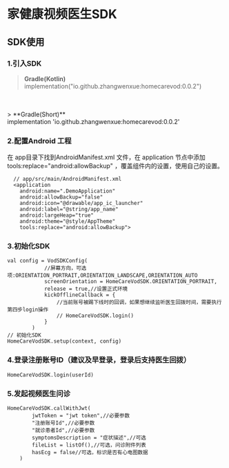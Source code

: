 # 家健康视频医生SDK

## SDK使用

### 1.引入SDK
> **Gradle(Kotlin)**
<br>implementation("io.github.zhangwenxue:homecarevod:0.0.2")
<br>
<br>
> **Gradle(Short)**
<br>implementation 'io.github.zhangwenxue:homecarevod:0.0.2'

### 2.配置Android 工程
在 app目录下找到AndroidManifest.xml 文件，在 application 节点中添加 tools:replace="android:allowBackup" ，覆盖组件内的设置，使用自己的设置。
<br>

```
  // app/src/main/AndroidManifest.xml
  <application
    android:name=".DemoApplication"
    android:allowBackup="false"
    android:icon="@drawable/app_ic_launcher"
    android:label="@string/app_name"
    android:largeHeap="true"
    android:theme="@style/AppTheme"
    tools:replace="android:allowBackup">
```

### 3.初始化SDK

```
val config = VodSDKConfig(
            //屏幕方向，可选项:ORIENTATION_PORTRAIT,ORIENTATION_LANDSCAPE,ORIENTATION_AUTO
            screenOrientation = HomeCareVodSDK.ORIENTATION_PORTRAIT,
            release = true,//设置正式环境
            kickOfflineCallback = { 
                //当前账号被踢下线时的回调，如果想继续监听医生回拨时间，需要执行第四步login操作
                // HomeCareVodSDK.login()
            }
        )
// 初始化SDK        
HomeCareVodSDK.setup(context, config)
```

### 4.登录注册账号ID（建议及早登录，登录后支持医生回拨）
```
HomeCareVodSDK.login(userId)
```

### 5.发起视频医生问诊
```
HomeCareVodSDK.callWithJwt(
        jwtToken = "jwt token",//必要参数
        "注册账号Id",//必要参数
        "就诊患者Id",//必要参数
        symptomsDescription = "症状描述",//可选
        fileList = listOf(),//可选，问诊附件列表
        hasEcg = false//可选，标识是否有心电图数据
    )
```